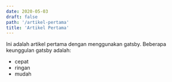 ```yaml
---
date: 2020-05-03
draft: false
path: '/artikel-pertama'
title: 'Artikel Pertama'
---
```


Ini adalah artikel pertama dengan menggunakan gatsby.
Beberapa keunggulan gatsby adalah:
* cepat
* ringan
* mudah
